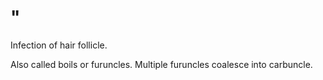 # "

Infection of hair follicle.

Also called boils or furuncles.
Multiple furuncles coalesce into carbuncle.
